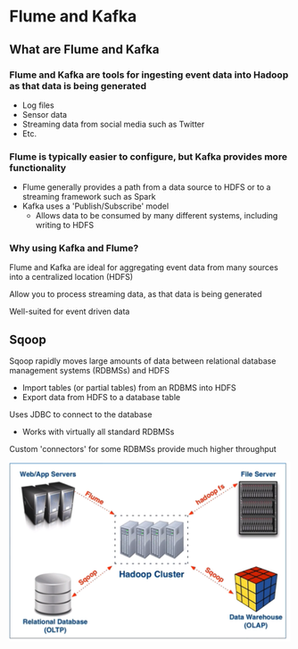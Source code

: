 # Flume and Kafka

## What are Flume and Kafka

### Flume and Kafka are tools for ingesting event data into Hadoop as that data is being generated

* Log files
* Sensor data
* Streaming data from social media such as Twitter
* Etc.

### Flume is typically easier to configure, but Kafka provides more functionality

* Flume generally provides a path from a data source to HDFS or to a streaming framework such as Spark
* Kafka uses a 'Publish/Subscribe' model
  * Allows data to be consumed by many different systems, including writing to HDFS

### Why using Kafka and Flume?

Flume and Kafka are ideal for aggregating event data from many sources into a centralized location \(HDFS\)

Allow you to process streaming data, as that data is being generated

Well-suited for event driven data

## Sqoop

Sqoop rapidly moves large amounts of data between relational database management systems \(RDBMSs\) and HDFS

* Import tables \(or partial tables\) from an RDBMS into HDFS
* Export data from HDFS to a database table

Uses JDBC to connect to the database

* Works with virtually all standard RDBMSs

Custom 'connectors' for some RDBMSs provide much higher throughput

![](../.gitbook/assets/image%20%2812%29.png)



